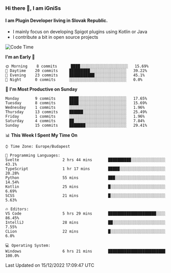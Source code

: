 ### Hi there 👋, I am iGniSs

#### I am Plugin Developer living in Slovak Republic.
- I mainly focus on developing Spigot plugins using Kotlin or Java
- I contribute a bit in open source projects

<!--START_SECTION:waka-->
![Code Time](http://img.shields.io/badge/Code%20Time-983%20hrs%2038%20mins-blue)

**I'm an Early 🐤** 

```text
🌞 Morning    8 commits      ████░░░░░░░░░░░░░░░░░░░░░   15.69% 
🌆 Daytime    20 commits     █████████░░░░░░░░░░░░░░░░   39.22% 
🌃 Evening    23 commits     ███████████░░░░░░░░░░░░░░   45.1% 
🌙 Night      0 commits      ░░░░░░░░░░░░░░░░░░░░░░░░░   0.0%

```
📅 **I'm Most Productive on Sunday** 

```text
Monday       9 commits      ████░░░░░░░░░░░░░░░░░░░░░   17.65% 
Tuesday      8 commits      ████░░░░░░░░░░░░░░░░░░░░░   15.69% 
Wednesday    1 commits      ░░░░░░░░░░░░░░░░░░░░░░░░░   1.96% 
Thursday     13 commits     ██████░░░░░░░░░░░░░░░░░░░   25.49% 
Friday       1 commits      ░░░░░░░░░░░░░░░░░░░░░░░░░   1.96% 
Saturday     4 commits      ██░░░░░░░░░░░░░░░░░░░░░░░   7.84% 
Sunday       15 commits     ███████░░░░░░░░░░░░░░░░░░   29.41%

```


📊 **This Week I Spent My Time On** 

```text
⌚︎ Time Zone: Europe/Budapest

💬 Programming Languages: 
Svelte                   2 hrs 44 mins       ██████████░░░░░░░░░░░░░░░   43.1% 
TypeScript               1 hr 17 mins        █████░░░░░░░░░░░░░░░░░░░░   20.28% 
Python                   55 mins             ███░░░░░░░░░░░░░░░░░░░░░░   14.54% 
Kotlin                   25 mins             █░░░░░░░░░░░░░░░░░░░░░░░░   6.69% 
SCSS                     21 mins             █░░░░░░░░░░░░░░░░░░░░░░░░   5.63%

🔥 Editors: 
VS Code                  5 hrs 29 mins       █████████████████████░░░░   86.45% 
IntelliJ                 28 mins             ██░░░░░░░░░░░░░░░░░░░░░░░   7.55% 
CLion                    22 mins             █░░░░░░░░░░░░░░░░░░░░░░░░   6.0%

💻 Operating System: 
Windows                  6 hrs 21 mins       █████████████████████████   100.0%

```


 Last Updated on 15/12/2022 17:09:47 UTC
<!--END_SECTION:waka-->